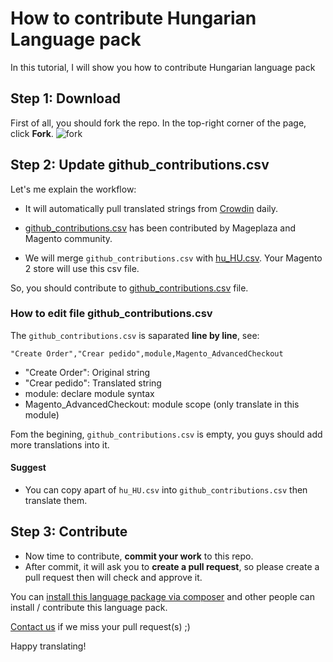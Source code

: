 # How to contribute Hungarian Language pack

In this tutorial, I will show you how to contribute Hungarian language pack

## Step 1: Download 

First of all, you should fork the repo. In the top-right corner of the page, click **Fork**.
![fork](https://help.github.com/assets/images/help/repository/fork_button.jpg)


## Step 2: Update github_contributions.csv

Let's me explain the workflow:

- It will automatically pull translated strings from [Crowdin](https://crowdin.com/project/magento-2) daily.

- [github_contributions.csv](https://github.com/mageplaza/magento-2-hungarian-language-pack/blob/master/github_contributions.csv) has been contributed by Mageplaza and Magento community.

- We will merge `github_contributions.csv` with [hu_HU.csv](https://github.com/mageplaza/magento-2-hungarian-language-pack/blob/master/hu_HU.csv). Your Magento 2 store will use this csv file.

So, you should contribute to [github_contributions.csv](https://github.com/mageplaza/magento-2-hungarian-language-pack/blob/master/github_contributions.csv) file.

### How to edit file github_contributions.csv

The `github_contributions.csv` is saparated **line by line**, see:

```
"Create Order","Crear pedido",module,Magento_AdvancedCheckout
```

- "Create Order": Original string
- "Crear pedido": Translated string
- module: declare module syntax
- Magento_AdvancedCheckout: module scope (only translate in this module)


Fom the begining, `github_contributions.csv` is empty, you guys should add more translations into it.

#### Suggest
- You can copy apart of `hu_HU.csv` into `github_contributions.csv` then translate them.

## Step 3: Contribute

- Now time to contribute, **commit your work** to this repo.
- After commit, it will ask you to **create a pull request**, so please create a pull request then will check and approve it.



You can [install this language package via composer](https://github.com/mageplaza/magento-2-hungarian-language-pack#-method-1-composer-method-recommend) and other people can install / contribute this language pack.

[Contact us](https://www.mageplaza.com/contact.html) if we miss your pull request(s) ;)

Happy translating!


